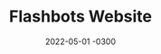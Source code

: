 ---
layout: default
title: Flashbots Website
date: 2022-05-01 -0300
tags: Branding Frontend UI
image: /img/work/flashbots-website.jpg
link: https://www.flashbots.net/
---